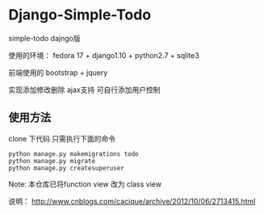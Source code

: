 Django-Simple-Todo
==================

simple-todo dajngo版

使用的环境： fedora 17 + django1.10 + python2.7 + sqlite3

前端使用的 bootstrap + jquery

实现添加修改删除 ajax支持 可自行添加用户控制

## 使用方法

clone 下代码 只需执行下面的命令

    python manage.py makemigrations todo
    python manage.py migrate
    python manage.py createsuperuser

Note: 本仓库已将function view 改为 class view

说明： http://www.cnblogs.com/cacique/archive/2012/10/06/2713415.html
